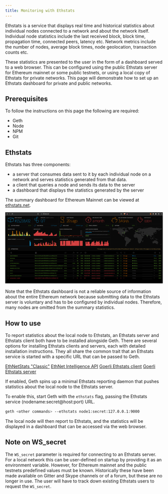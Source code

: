 ```yaml
---
title: Monitoring with Ethstats
---
```


Ethstats is a service that displays real time and historical statistics about individual
nodes connected to a network and about the network itself. Individual node statistics include
the last received block, block time, propagation time, connected peers, latency etc. Network
metrics include the number of nodes, average block times, node geolocation,
transaction counts etc. 

These statistics are presented to the user in the form of a dashboard served to a web browser.
This can be configured using the public Ethstats server for Ethereum mainnet or some
public testnets, or using a local copy of Ethstats for private networks. This page will 
demonstrate how to set up an Ethstats dashboard for private and public networks.

## Prerequisites

To follow the instructions on this page the following are required:

* Geth
* Node
* NPM
* Git

## Ethstats

Ethstats has three components: 
* a server that consumes data sent to it by each individual node on a network and serves 
	statistics generated from that data.
* a client that queries a node and sends its data to the server
* a dashboard that displays the statistics generated by the server

The summary dashboard for Ethereum Mainnet can be viewed at [ethstats.net](https://ethstats.net/).

![Ethstats](assets/ethstats-mainnet.png)

Note that the Ethstats dashboard is not a reliable source of information about the entire Ethereum
network because submitting data to the Ethstats server is voluntary and has to be configured by
individual nodes. Therefore, many nodes are omitted from the summary statistics.

## How to use

To report statistics about the local node to Ethstats, an Ethstats server and Ethstats client both have 
to be installed alongside Geth. There are several options for installing Ethstats clients and servers,
each with detailed installation instructions. They all share the common trait that an Ethstats service is
started with a specific URL that can be passed to Geth. 

[EthNetStats "Classic"](https://github.com/ethereum/eth-netstats)
[EthNet Intelligence API](https://github.com/ethereum/eth-net-intelligence-api)
[Goerli Ethstats client](https://github.com/goerli/ethstats-client)
[Goerli Ethstats server](https://github.com/goerli/ethstats-server)

If enabled, Geth spins up a minimal Ethstats reporting daemon that pushes statistics about the
local node to the Ethstats server. 

To enable this, start Geth with the `ethstats` flag, passing the Ethstats service (nodename:secret@host:port) URL.

```sh
geth <other commands> --ethstats node1:secret:127.0.0.1:9000
```

The local node will then report to Ethstats, and the statistics will be displayed in a dashboard that can be
accessed via the web browser.

## Note on WS_secret

The `WS_secret` parameter is required for connecting to an Ethstats server. For a local network this can be user-defined 
on startup by providing it as an environment variable. However, for Ethereum mainnet and the public testnets predefined 
values must be known. Historically these have been made available on Gitter and Skype channels or of a forum, but these are
no longer in use. The user will have to track down existing Ethstats users to request the `WS_secret`.




